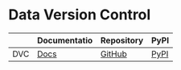 Data Version Control
===

|      | Documentatio                | Repository                                 | PyPI                                  |
| ---- | --------------------------- | ------------------------------------------ | ------------------------------------- |
| DVC  | [Docs](https://dvc.org/doc) | [GitHub](https://github.com/iterative/dvc) | [PyPI](https://pypi.org/project/dvc/) |

